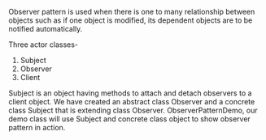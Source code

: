 Observer pattern is used when there is one to many relationship between objects such as if one object is modified, its dependent objects are to be notified automatically.

Three actor classes-
1.	Subject
2.	Observer
3.	Client

Subject is an object having methods to attach and detach observers to a client object. We have created an abstract class Observer and a concrete class Subject that is extending class Observer.
ObserverPatternDemo, our demo class will use Subject and concrete class object to show observer pattern in action.
